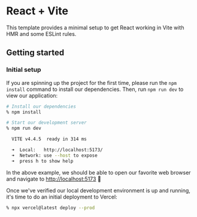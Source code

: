 # React + Vite

This template provides a minimal setup to get React working in Vite with HMR and some ESLint rules.

## Getting started

### Initial setup

If you are spinning up the project for the first time, please run the `npm install` command to install our dependencies. Then, run `npm run dev` to view our application:

```sh
# Install our dependencies
% npm install

# Start our development server
% npm run dev

  VITE v4.4.5  ready in 314 ms

  ➜  Local:   http://localhost:5173/
  ➜  Network: use --host to expose
  ➜  press h to show help

```

In the above example, we should be able to open our favorite web browser and navigate to [http://localhost:5173](http://localhost:5173) 🎉

Once we've verified our local development environment is up and running, it's time to do an initial deployment to Vercel:

```sh
% npx vercel@latest deploy --prod

```
